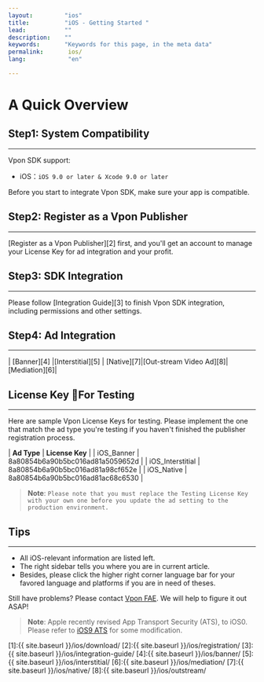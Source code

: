 ```yaml
---
layout:         "ios"
title:          "iOS - Getting Started "
lead:           ""
description:    ""
keywords:       "Keywords for this page, in the meta data"
permalink:       ios/
lang:            "en"

---
```

# A Quick Overview

## Step1: System Compatibility
---
Vpon SDK support:

* iOS：`iOS 9.0 or later & Xcode 9.0 or later`

Before you start to integrate Vpon SDK, make sure your app is compatible.

## Step2: Register as a Vpon Publisher
---
[Register as a Vpon Publisher][2] first, and you'll get an account to manage your License Key for ad integration and your profit.

## Step3: SDK Integration
---
Please follow [Integration Guide][3] to finish Vpon SDK integration, including permissions and other settings.

## Step4: Ad Integration
---

| [Banner][4]  |[Interstitial][5] | [Native][7]|[Out-stream Video Ad][8]|[Mediation][6]|

## License Key For Testing
---

Here are sample Vpon License Keys for testing. Please implement the one that match the ad type you're testing if you haven't finished the publisher registration process.

| **Ad Type** | **License Key** |
| iOS_Banner | 8a80854b6a90b5bc016ad81a5059652d |
| iOS_Interstitial | 8a80854b6a90b5bc016ad81a98cf652e |
| iOS_Native | 8a80854b6a90b5bc016ad81ac68c6530 |

> **Note**: ``Please note that you must replace the Testing License Key with your own one before you update the ad setting to the production environment.``


## Tips
---
* All iOS-relevant information are listed left.
* The right sidebar tells you where you are in current article.
* Besides, please click the higher right corner language bar for your favored language and platforms if you are in need of theses.

Still have problems? Please contact [Vpon FAE](mailto:fae@vpon.com). We will help to figure it out ASAP!


> **Note**: Apple recently revised App Transport Security (ATS), to iOS0. Please refer to [iOS9 ATS](latest-news/ios9ats/) for some modification.




[1]:{{ site.baseurl }}/ios/download/
[2]:{{ site.baseurl }}/ios/registration/
[3]:{{ site.baseurl }}/ios/integration-guide/
[4]:{{ site.baseurl }}/ios/banner/
[5]:{{ site.baseurl }}/ios/interstitial/
[6]:{{ site.baseurl }}/ios/mediation/
[7]:{{ site.baseurl }}/ios/native/
[8]:{{ site.baseurl }}/ios/outstream/

